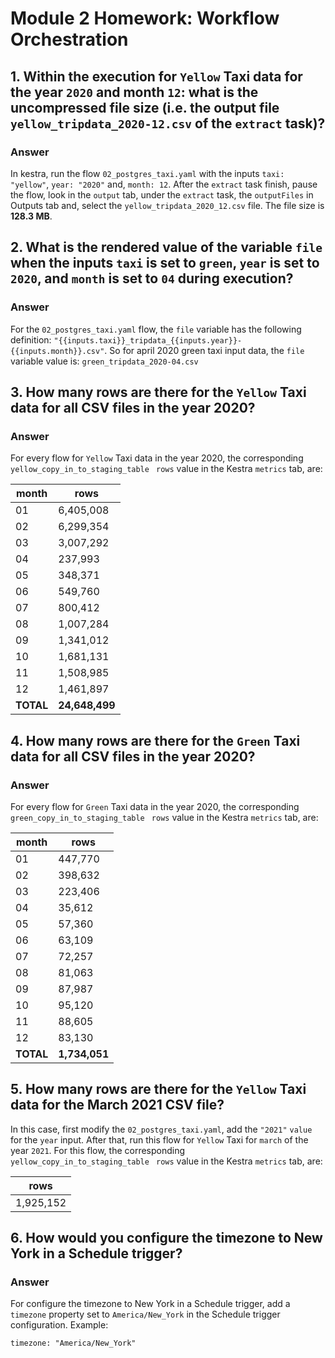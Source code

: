 # Module 2 Homework: Workflow Orchestration

## 1. Within the execution for ```Yellow``` Taxi data for the year ```2020``` and month ```12```: what is the uncompressed file size (i.e. the output file ```yellow_tripdata_2020-12.csv``` of the ```extract``` task)?

### **Answer**

In kestra, run the flow ```02_postgres_taxi.yaml``` with the inputs ```taxi: "yellow"```, ```year: "2020"``` and, ```month: 12```. After the ```extract``` task finish, pause the flow, look in the ```output``` tab, under the ```extract``` task, the ```outputFiles``` in Outputs tab and, select the ```yellow_tripdata_2020_12.csv``` file. The file size is **128.3 MB**.

## 2. What is the rendered value of the variable ```file``` when the inputs ```taxi``` is set to ```green```, ```year``` is set to ```2020```, and ```month``` is set to ```04``` during execution?

### **Answer**

For the ```02_postgres_taxi.yaml``` flow, the ```file``` variable has the following definition: ```"{{inputs.taxi}}_tripdata_{{inputs.year}}-{{inputs.month}}.csv"```. So for april 2020 green taxi input data, the ```file``` variable value is:   ```green_tripdata_2020-04.csv```

## 3. How many rows are there for the ```Yellow``` Taxi data for all CSV files in the year 2020?

### **Answer**

For every flow for ```Yellow``` Taxi data in the year 2020, the corresponding ```yellow_copy_in_to_staging_table``` ``` rows``` value in the Kestra ```metrics``` tab, are:

|month|rows|
|---|---|
|01|6,405,008|
|02|6,299,354|
|03|3,007,292|
|04|237,993|
|05|348,371|
|06|549,760|
|07|800,412|
|08|1,007,284|
|09|1,341,012|
|10|1,681,131|
|11|1,508,985|
|12|1,461,897|
|**TOTAL**|**24,648,499**|

## 4. How many rows are there for the ```Green``` Taxi data for all CSV files in the year 2020?

### **Answer**

For every flow for ```Green``` Taxi data in the year 2020, the corresponding ```green_copy_in_to_staging_table``` ``` rows``` value in the Kestra ```metrics``` tab, are:

|month|rows|
|---|---|
|01|447,770|
|02|398,632|
|03|223,406|
|04|35,612|
|05|57,360|
|06|63,109|
|07|72,257|
|08|81,063|
|09|87,987|
|10|95,120|
|11|88,605|
|12|83,130|
|**TOTAL**|**1,734,051**|

## 5. How many rows are there for the ```Yellow``` Taxi data for the March 2021 CSV file?

In this case, first modify the ```02_postgres_taxi.yaml```, add the ```"2021"``` ```value``` for the ```year``` input. After that, run this flow for ```Yellow``` Taxi for ```march``` of the year ```2021```. For this flow, the corresponding ```yellow_copy_in_to_staging_table``` ``` rows``` value in the Kestra ```metrics``` tab, are:

|rows|
|---|
|1,925,152|

## 6. How would you configure the timezone to New York in a Schedule trigger?

### **Answer**

For configure the timezone to New York in a Schedule trigger, add a ```timezone``` property set to ```America/New_York``` in the Schedule trigger configuration. Example:

```
timezone: "America/New_York"
```